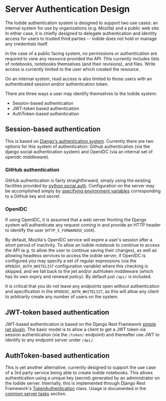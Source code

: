 # Server Authentication Design

The Iodide authentication system is designed to support two use cases:
an internal system for use by organizations (e.g. Mozilla) and a public web
site. In either case, it is chiefly designed to delegate authentication and
identity access for users to trusted third parties -- Iodide does not hold or
manage any credentials itself.

In the case of a public facing system, no permissions or authentication are
required to *view* any resource provided the API. This currently includes
lists of notebooks, notebooks themselves (and their revisions), and files.
Write access is currently limited to the user which created the resource.

On an internal system, read access is also limited to those users with
an authenticated session and/or authentication token.

There are three ways a user may identify themselves to the Iodide system:

* Session-based authentication
* JWT-token based authentication
* AuthToken-based authentication

## Session-based authentication

This is based on [Django's authentication
system](https://docs.djangoproject.com/en/2.2/topics/auth/).  Currently there
are two options for this system of authentication: Github authentication (via
the django social authentication system) and OpenIDC (via an internal set of
openidc middleware).

### GitHub authentication

GitHub authentication is fairly straightforward, simply using the existing
facilities provided by [python social auth](https://python-social-auth.readthedocs.io/en/latest/).
Configuration on the server may be accomplished simply by [specifying
environment variables](server-admin-overview.md#important-configuration-variables) corresponding to a GitHub key and secret.

### OpenIDC

If using OpenIDC, it is assumed that a web server fronting the Django
system will authenticate any request coming in and provide an HTTP
header to identify the user (`HTTP_X_FORWARDED_USER`).

By default, Mozilla's OpenIDC service will expire a user's session after
a short period of inactivity. To allow an Iodide notebook to continue
to access the API (e.g. to allow the user to continue saving their changes),
as well as allowing headless services to access the iodide server, if
OpenIDC is configured you may specify a set of regular expressions (via the
`OPENIDC_AUTH_WHITELIST` configuration variable) where this checking is
skipped, and we fall back to the jwt and/or authtoken middleware (which has
its own expiry and renewal policy). By default just `/api/` is included.

It is critical that you do not leave any endpoints open without
authentication and specification in the `OPENIDC_AUTH_WHITELIST`, as this will
allow any client to arbitrarily create any number of users on the system.

## JWT-token based authentication

JWT-based authentication is based on the Django Rest Framework [simple jwt
plugin](https://github.com/davesque/django-rest-framework-simplejwt/). The
basic model is to allow a client to get a JWT token via session authentication
(via the `/token/` endpoint) and thereafter use JWT to identify to any
endpoint server under `/api/`.

## AuthToken-based authentication

This is yet another alternative, currently designed to support the use case of
a 3rd party service being able to create iodide notebooks. This allows
authentication using a unique key (secret) generated by an administrator on
the Iodide server. Internally, this is implemented through Django Rest
Framework's
[TokenAuthentication](https://www.django-rest-framework.org/topics/api-clients/#token-authentication_1)
class. Usage is documented in the [common server
tasks](common-server-tasks.md) section.
